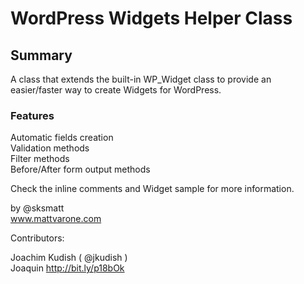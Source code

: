 #  WordPress Widgets Helper Class

## Summary

A class that extends the built-in WP_Widget class to provide an easier/faster way to create Widgets for WordPress.

### Features

Automatic fields creation  
Validation methods  
Filter methods  
Before/After form output methods  

Check the inline comments and Widget sample for more information.

by @sksmatt  
www.mattvarone.com

Contributors:

Joachim Kudish ( @jkudish )  
Joaquin http://bit.ly/p18bOk